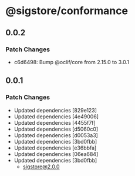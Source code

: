 # @sigstore/conformance

## 0.0.2

### Patch Changes

- c6d6498: Bump @oclif/core from 2.15.0 to 3.0.1

## 0.0.1

### Patch Changes

- Updated dependencies [829e123]
- Updated dependencies [4e49006]
- Updated dependencies [4455f7f]
- Updated dependencies [d5060c0]
- Updated dependencies [d0053a3]
- Updated dependencies [3bd0fbb]
- Updated dependencies [e36bbfa]
- Updated dependencies [06ea684]
- Updated dependencies [3bd0fbb]
  - sigstore@2.0.0
